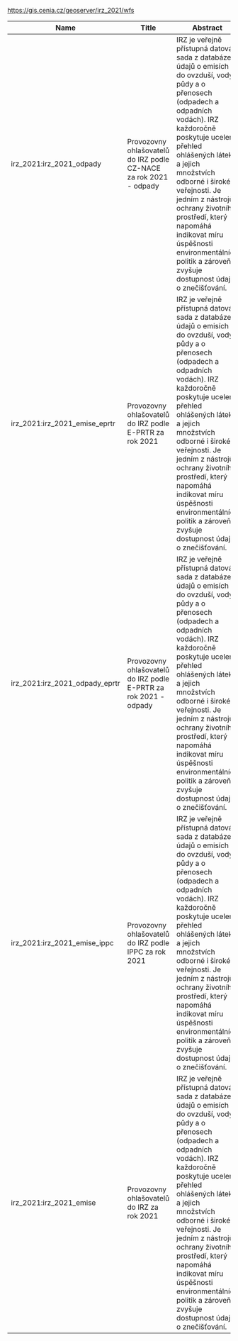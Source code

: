 https://gis.cenia.cz/geoserver/irz_2021/wfs

|Name|Title|Abstract|
|--|--|--|
|irz_2021:irz_2021_odpady|Provozovny ohlašovatelů do IRZ podle CZ-NACE za rok 2021 - odpady|IRZ je veřejně přístupná datová sada z databáze údajů o emisích do ovzduší, vody, půdy a o přenosech (odpadech a odpadních vodách). IRZ každoročně poskytuje ucelený přehled ohlášených látek a jejich množstvích odborné i široké veřejnosti. Je jedním z nástrojů ochrany životního prostředí, který napomáhá indikovat míru úspěšnosti environmentálních politik a zároveň zvyšuje dostupnost údajů o znečišťování.|
|irz_2021:irz_2021_emise_eprtr|Provozovny ohlašovatelů do IRZ podle E-PRTR za rok 2021|IRZ je veřejně přístupná datová sada z databáze údajů o emisích do ovzduší, vody, půdy a o přenosech (odpadech a odpadních vodách). IRZ každoročně poskytuje ucelený přehled ohlášených látek a jejich množstvích odborné i široké veřejnosti. Je jedním z nástrojů ochrany životního prostředí, který napomáhá indikovat míru úspěšnosti environmentálních politik a zároveň zvyšuje dostupnost údajů o znečišťování.|
|irz_2021:irz_2021_odpady_eprtr|Provozovny ohlašovatelů do IRZ podle E-PRTR za rok 2021 - odpady|IRZ je veřejně přístupná datová sada z databáze údajů o emisích do ovzduší, vody, půdy a o přenosech (odpadech a odpadních vodách). IRZ každoročně poskytuje ucelený přehled ohlášených látek a jejich množstvích odborné i široké veřejnosti. Je jedním z nástrojů ochrany životního prostředí, který napomáhá indikovat míru úspěšnosti environmentálních politik a zároveň zvyšuje dostupnost údajů o znečišťování.|
|irz_2021:irz_2021_emise_ippc|Provozovny ohlašovatelů do IRZ podle IPPC za rok 2021|IRZ je veřejně přístupná datová sada z databáze údajů o emisích do ovzduší, vody, půdy a o přenosech (odpadech a odpadních vodách). IRZ každoročně poskytuje ucelený přehled ohlášených látek a jejich množstvích odborné i široké veřejnosti. Je jedním z nástrojů ochrany životního prostředí, který napomáhá indikovat míru úspěšnosti environmentálních politik a zároveň zvyšuje dostupnost údajů o znečišťování.|
|irz_2021:irz_2021_emise|Provozovny ohlašovatelů do IRZ za rok 2021|IRZ je veřejně přístupná datová sada z databáze údajů o emisích do ovzduší, vody, půdy a o přenosech (odpadech a odpadních vodách). IRZ každoročně poskytuje ucelený přehled ohlášených látek a jejich množstvích odborné i široké veřejnosti. Je jedním z nástrojů ochrany životního prostředí, který napomáhá indikovat míru úspěšnosti environmentálních politik a zároveň zvyšuje dostupnost údajů o znečišťování.|
